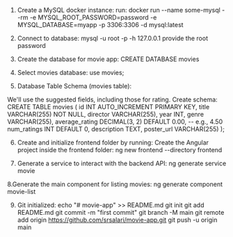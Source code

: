 1. Create a MySQL docker instance: 
run: docker run --name some-mysql --rm -e MYSQL_ROOT_PASSWORD=password -e MYSQL_DATABASE=myapp -p 3306:3306 -d mysql:latest

2. Connect to database: mysql -u root -p -h 127.0.0.1
provide the root password

3. Create the database for movie app: CREATE DATABASE movies

4. Select movies database: use movies; 

5. Database Table Schema (movies table):

We'll use the suggested fields, including those for rating. 
Create schema: 
CREATE TABLE movies (
    id INT AUTO_INCREMENT PRIMARY KEY,
    title VARCHAR(255) NOT NULL,
    director VARCHAR(255),
    year INT,
    genre VARCHAR(255),
    average_rating DECIMAL(3, 2) DEFAULT 0.00, -- e.g., 4.50
    num_ratings INT DEFAULT 0,
    description TEXT,
    poster_url VARCHAR(255)
);

6. Create and initialize frontend folder by running:
Create the Angular project inside the frontend folder:
ng new frontend --directory frontend

7. Generate a service to interact with the backend API:
ng generate service movie

8.Generate the main component for listing movies:
ng generate component movie-list

9. Git initialized:
echo "# movie-app" >> README.md
git init
git add README.md
git commit -m "first commit"
git branch -M main
git remote add origin https://github.com/srsalari/movie-app.git
git push -u origin main